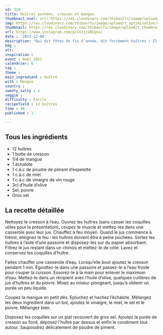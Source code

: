 ```yaml
---
id: 310
title: Huîtres pochées, cresson et mangue
thumbnail_noel: url('https://res.cloudinary.com/thibaults/image/upload/t_carre/v1638808696/Recipes/20211206_huitres_pochees_cresson_mangue.jpg')
img: https://res.cloudinary.com/thibaults/image/upload/t_optimisation/v1638808696/Recipes/20211206_huitres_pochees_cresson_mangue.jpg
thumbnail: https://res.cloudinary.com/thibaults/image/upload/t_thumbnail_josie/v1638808696/Recipes/20211206_huitres_pochees_cresson_mangue.jpg
url: https://www.instagram.com/p/CXJjzxBIqox/
date : '2021-12-06'
description: "Qui dit fêtes de fin d’année, dit forcément huîtres ! Il y a toujours des fans et des antis mais je vous promets que préparées ainsi, elles feront l’unanimité."
bkg : 
alt: 
inspiration : 
event : Noël 2021
calendrier: 6
tag : 
theme : 
main_ingredient : Huître
with : Mangue
country : 
sweety_salty : 1
veggie : 
difficulty : Facile
recipeYield : 12 huîtres
time : 40
published : 1

---
```


## Tous les ingrédients
 - 12 huîtres
 - 1 botte de cresson
 - 1/4 de mangue
 - 1 échalote
 - 1 c.à.c de poudre de piment d’espelette
 - 1 c.à.c de miel
 - 1 c.à.c de vinaigre de vin rouge
 - 3cl d’huile d’olive
 - Sel, poivre
 - Gros sel 

## La recette détaillée
Nettoyez le cresson à l’eau. Ouvrez les huîtres (sans casser les coquilles utiles pour la présentation), coupez le muscle et mettez-les dans une casserole avec leur jus. Chauffez à feu moyen. Quand le jus commence à frémir, éteignez le feu : les huîtres doivent être à peine pochées. Sortez les huîtres à l’aide d’une passoire et disposez-les sur du papier absorbant. Filtrez le jus restant dans un chinois et mettez-le de côté.  Lavez et conservez les coquilles d’huître.

Faites chauffer une casserole d’eau. Lorsqu’elle bout ajoutez le cresson pendant 1 min. Egouttez-le dans une passoire et passez-le à l’eau froide pour couper la cuisson. Essorez-le à la main pour enlever le maximum d’eau. Mettez-le dans un récipient avec l’huile d’olive, quelques cuillères de jus d’huîtres et du poivre. Mixez au mixeur plongeant, jusqu’à obtenir un purée un peu liquide. 

Coupez la mangue en petit dés. Epluchez et hachez l’échalote. Mélangez les deux ingrédient dans un bol, ajoutez le vinaigre, le miel, le sel et le poivre. Mélangez bien.

Disposez les coquilles sur un plat recouvert de gros sel. Ajoutez la purée de cresson au fond, déposez l’huître par dessus et enfin le condiment tout autour. Saupoudrez délicatement de poudre de piment. 